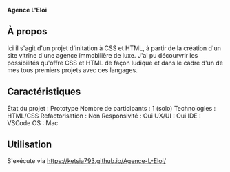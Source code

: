 **Agence L'Eloi**
## À propos
Ici il s'agit d'un projet d'initation à CSS et HTML, à partir de la création d'un site vitrine d'une agence immobilière de luxe.
J'ai pu décourvrir les possibilités qu'offre CSS et HTML de façon ludique et dans le cadre d'un de mes tous premiers projets avec 
ces langages. 

## Caractéristiques
État du projet : Prototype 
Nombre de participants : 1 (solo)
Technologies :  HTML/CSS
Refactorisation :  Non
Responsivité : Oui
UX/UI : Oui 
IDE : VSCode
OS : Mac 
## Utilisation
S'exécute via https://ketsia793.github.io/Agence-L-Eloi/
